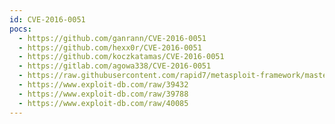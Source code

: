 ```yaml
---
id: CVE-2016-0051
pocs:
  - https://github.com/ganrann/CVE-2016-0051
  - https://github.com/hexx0r/CVE-2016-0051
  - https://github.com/koczkatamas/CVE-2016-0051
  - https://gitlab.com/agowa338/CVE-2016-0051
  - https://raw.githubusercontent.com/rapid7/metasploit-framework/master/modules/exploits/windows/local/ms16_016_webdav.rb
  - https://www.exploit-db.com/raw/39432
  - https://www.exploit-db.com/raw/39788
  - https://www.exploit-db.com/raw/40085
---
```

